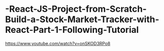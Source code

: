 # -React-JS-Project-from-Scratch-Build-a-Stock-Market-Tracker-with-React-Part-1-Following-Tutorial
https://www.youtube.com/watch?v=onSKOD3RPo8
